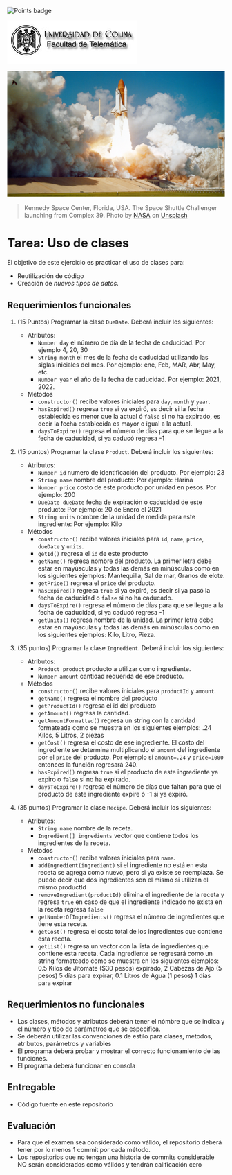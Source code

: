 ![Points badge](../../blob/badges/.github/badges/points.svg)

![Logo UCOL](img/ucol-logo.jpg)

![Portada](img/cover.jpg)
>Kennedy Space Center, Florida, USA. The Space Shuttle Challenger launching from Complex 39. Photo by <a href="https://unsplash.com/@nasa?utm_source=unsplash&utm_medium=referral&utm_content=creditCopyText">NASA</a> on <a href="/t/history?utm_source=unsplash&utm_medium=referral&utm_content=creditCopyText">Unsplash</a>
  
# Tarea: Uso de clases

El objetivo de este ejercicio es practicar el uso de clases para:

- Reutilización de código
- Creación de _nuevos tipos de datos_.

## Requerimientos funcionales

1. (15 Puntos) Programar la clase `DueDate`. Deberá incluir los siguientes:
   - Atributos:
     - `Number day`  el número de día de la fecha de caducidad. Por ejemplo 4, 20, 30
     - `String month`  el mes de la fecha de caducidad utilizando las siglas iniciales del mes. Por ejemplo: ene, Feb, MAR, Abr, May, etc.
     - `Number year` el año de la fecha de caducidad. Por ejemplo: 2021, 2022.
   - Métodos
     - `constructor()` recibe valores iniciales para `day`, `month` y `year`.
     - `hasExpired()` regresa `true` si ya expiró, es decir si la fecha establecida es menor que la actual ó `false` si no ha expirado, es decir la fecha establecida es mayor o igual a la actual.
     - `daysToExpire()` regresa el número de dias para que se llegue a la fecha de caducidad, si ya caducó regresa -1

2. (15 puntos) Programar la clase `Product`. Deberá incluir los siguientes:
   - Atributos:
     - `Number id` numero de identificación del producto. Por ejemplo: 23
     - `String name` nombre del producto: Por ejemplo: Harina
     - `Number price` costo de este producto por unidad en pesos. Por ejemplo: 200
     - `DueDate dueDate` fecha de expiración o caducidad de este producto: Por ejemplo: 20 de Enero el 2021
     - `String units` nombre de la unidad de medida para este ingrediente: Por ejemplo: Kilo
   - Métodos
     - `constructor()` recibe valores iniciales para `id`, `name`, `price`, `dueDate` y `units`.
     - `getId()` regresa el `id` de este producto
     - `getName()` regresa nombre del producto. La primer letra debe estar en mayúsculas y todas las demás en minúsculas como en los siguientes ejemplos: Mantequilla, Sal de mar, Granos de elote.
     - `getPrice()` regresa el `price` del producto.
     - `hasExpired()` regresa `true` si ya expiró, es decir si ya pasó la fecha de caducidad o `false` si no ha caducado.
     - `daysToExpire()` regresa el número de días para que se llegue a la fecha de caducidad, si ya caducó regresa -1
     - `getUnits()` regresa nombre de la unidad. La primer letra debe estar en mayúsculas y todas las demás en minúsculas como en los siguientes ejemplos: Kilo, Litro, Pieza.

3. (35 puntos) Programar la clase `Ingredient`. Deberá incluir los siguientes:
   - Atributos:
     - `Product product` producto a utilizar como ingrediente.
     - `Number amount` cantidad requerida de ese producto.
   - Métodos
     - `constructor()` recibe valores iniciales para `productId` y `amount`.
     - `getName()` regresa el nombre del producto
     - `getProductId()` regresa el id del producto
     - `getAmount()` regresa la cantidad.
     - `getAmountFormatted()` regresa un string con la cantidad formateada como se muestra en los siguientes ejemplos:  .24 Kilos, 5 Litros, 2 piezas
     - `getCost()` regresa el costo de ese ingrediente. El costo del ingrediente se determina multiplicando el `amount` del ingrediente por el `price` del producto. Por ejemplo si `amount=.24` y `price=1000` entonces la función regresará 240.
     - `hasExpired()` regresa `true` si el producto de este ingrediente ya expiro o `false`  si no ha expirado.
     - `daysToExpire()`  regresa el número de días que faltan para que el producto de este ingrediente expire ó -1 si ya expiró.

4. (35 puntos) Programar la clase `Recipe`. Deberá incluir los siguientes:
   - Atributos:
     - `String name` nombre de la receta.
     - `Ingredient[] ingredients` vector que contiene todos los ingredientes de la receta.
   - Métodos
     - `constructor()` recibe valores iniciales para `name`.
     - `addIngredient(ingredient)` si el ingrediente no está en esta receta se agrega como nuevo, pero si ya existe se reemplaza. Se puede decir que dos ingredientes son el mismo si utilizan el mismo productId
     - `removeIngredient(productId)` elimina el ingrediente de la receta y regresa `true` en caso de que el ingrediente indicado no exista en la receta regresa `false`
     - `getNumberOfIngredients()` regresa el número de ingredientes que tiene esta receta.
     - `getCost()` regresa el costo total de los ingredientes que contiene esta receta.
     - `getList()` regresa un vector con la lista de ingredientes que contiene esta receta. Cada ingrediente se regresará como un string formateado como se muestra en los siguientes ejemplos: 0.5 Kilos de Jitomate ($30 pesos) expirado, 2 Cabezas de Ajo (5 pesos) 5 días para expirar, 0.1 Litros de Agua (1 pesos) 1 días para expirar

## Requerimientos no funcionales

- Las clases, métodos y atributos deberán tener el nómbre que se indica y el número y tipo de parámetros que se especifica.
- Se deberán utilizar las convenciones de estilo para clases, métodos, atributos, parámetros y variables
- El programa deberá probar y mostrar el correcto funcionamiento de las funciones.
- El programa deberá funcionar en consola

## Entregable

- Código fuente en este repositorio
  
## Evaluación

- Para que el examen sea considerado como válido, el repositorio deberá tener por lo menos 1 commit por cada método.
- Los repositorios que no tengan una historia de commits considerable NO serán considerados como válidos y tendrán calificación cero
